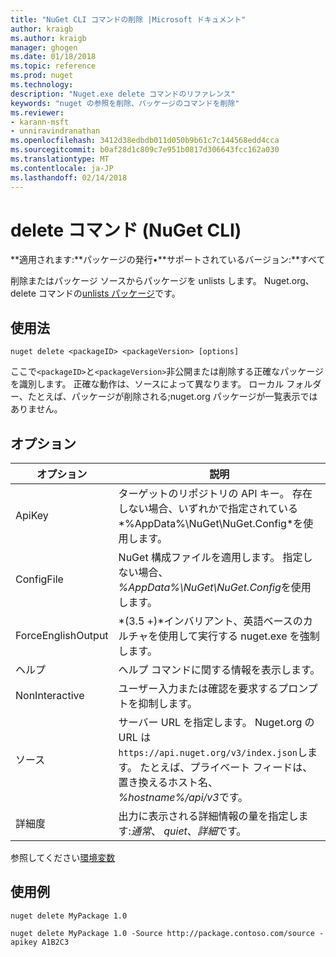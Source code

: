 ```yaml
---
title: "NuGet CLI コマンドの削除 |Microsoft ドキュメント"
author: kraigb
ms.author: kraigb
manager: ghogen
ms.date: 01/18/2018
ms.topic: reference
ms.prod: nuget
ms.technology: 
description: "Nuget.exe delete コマンドのリファレンス"
keywords: "nuget の参照を削除、パッケージのコマンドを削除"
ms.reviewer:
- karann-msft
- unniravindranathan
ms.openlocfilehash: 3412d38edbdb011d050b9b61c7c144568edd4cca
ms.sourcegitcommit: b0af28d1c809c7e951b0817d306643fcc162a030
ms.translationtype: MT
ms.contentlocale: ja-JP
ms.lasthandoff: 02/14/2018
---
```

# <a name="delete-command-nuget-cli"></a>delete コマンド (NuGet CLI)

**適用されます:**パッケージの発行&bullet;**サポートされているバージョン:**すべて

削除またはパッケージ ソースからパッケージを unlists します。 Nuget.org、delete コマンドの[unlists パッケージ](../policies/deleting-packages.md)です。

## <a name="usage"></a>使用法

```cli
nuget delete <packageID> <packageVersion> [options]
```

ここで`<packageID>`と`<packageVersion>`非公開または削除する正確なパッケージを識別します。 正確な動作は、ソースによって異なります。 ローカル フォルダー、たとえば、パッケージが削除される;nuget.org パッケージが一覧表示ではありません。

## <a name="options"></a>オプション

| オプション | 説明 |
| --- | --- |
| ApiKey | ターゲットのリポジトリの API キー。 存在しない場合、いずれかで指定されている*%AppData%\NuGet\NuGet.Config*を使用します。 |
| ConfigFile | NuGet 構成ファイルを適用します。 指定しない場合、 *%AppData%\NuGet\NuGet.Config*を使用します。 |
| ForceEnglishOutput | *(3.5 +)*インバリアント、英語ベースのカルチャを使用して実行する nuget.exe を強制します。 |
| ヘルプ | ヘルプ コマンドに関する情報を表示します。 |
| NonInteractive | ユーザー入力または確認を要求するプロンプトを抑制します。 |
| ソース | サーバー URL を指定します。 Nuget.org の URL は`https://api.nuget.org/v3/index.json`します。 たとえば、プライベート フィードは、置き換えるホスト名、 *%hostname%/api/v3*です。 |
| 詳細度 | 出力に表示される詳細情報の量を指定します:*通常*、 *quiet*、*詳細*です。 |

参照してください[環境変数](cli-ref-environment-variables.md)

## <a name="examples"></a>使用例

```cli
nuget delete MyPackage 1.0

nuget delete MyPackage 1.0 -Source http://package.contoso.com/source -apikey A1B2C3
```
